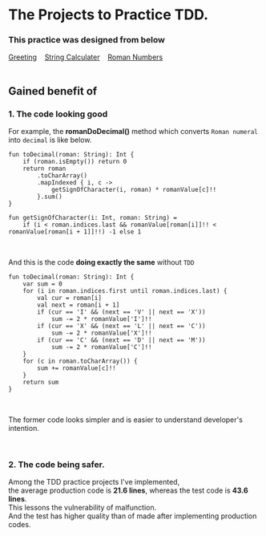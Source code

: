 # The Projects to Practice TDD.

### This practice was designed from below
[Greeting](https://github.com/testdouble/contributing-tests/wiki/Greeting-Kata)
&nbsp;&nbsp;
[String Calculater](https://medium.com/@marlenac/learning-tdd-with-katas-3f499cb9c492)
&nbsp;&nbsp;
[Roman Numbers](https://github.com/TDD-Katas/roman-numerals#problem-description)
</br></br>

## Gained benefit of
### 1. The code looking good

For example, the __romanDoDecimal()__ method which converts ``Roman numeral`` into ``decimal`` is like below.
```
fun toDecimal(roman: String): Int {
    if (roman.isEmpty()) return 0
    return roman
        .toCharArray()
        .mapIndexed { i, c ->
            getSignOfCharacter(i, roman) * romanValue[c]!!
        }.sum()
}

fun getSignOfCharacter(i: Int, roman: String) =
    if (i < roman.indices.last && romanValue[roman[i]]!! < romanValue[roman[i + 1]]!!) -1 else 1

```

</br>

And this is the code __doing exactly the same__ without ``TDD``

```
fun toDecimal(roman: String): Int {
    var sum = 0
    for (i in roman.indices.first until roman.indices.last) {
        val cur = roman[i]
        val next = roman[i + 1]
        if (cur == 'I' && (next == 'V' || next == 'X'))
            sum -= 2 * romanValue['I']!!
        if (cur == 'X' && (next == 'L' || next == 'C'))
            sum -= 2 * romanValue['X']!!
        if (cur == 'C' && (next == 'D' || next == 'M'))
            sum -= 2 * romanValue['C']!!
    }
    for (c in roman.toCharArray()) {
        sum += romanValue[c]!!
    }
    return sum
}
```

</br>

The former code looks simpler and is easier to understand developer's intention.

</br>

### 2. The code being safer.

Among the TDD practice projects I've implemented,</br>
the average production code is __21.6 lines__, whereas the test code is __43.6 lines__.</br>
This lessons the vulnerability of malfunction.</br>
And the test has higher quality than of made after implementing production codes.










